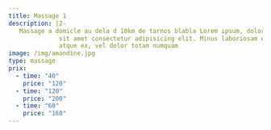 ```yaml
---
title: Massage 1
description: |2-
   Massage a domicle au dela d 10km de tarnos blabla Lorem ipsum, dolor
              sit amet consectetur adipisicing elit. Minus laboriosam eum vitae
              atque ex, vel dolor totam numquam
image: /img/amandine.jpg
type: massage
prix:
  - time: "40"
    price: "120"
  - time: "120"
    price: "200"
  - time: "60"
    price: "160"
---
```

